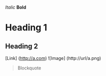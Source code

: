 *Italic*
**Bold**
# Heading 1
## Heading 2
[Link] (http://a.com)
![Image] (http://url/a.png)
> Blockquote
> 
